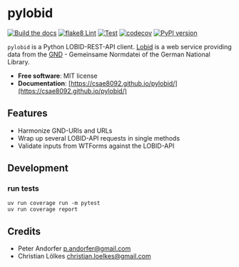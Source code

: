 # pylobid

[![Build the docs](https://github.com/csae8092/pylobid/actions/workflows/docs.yml/badge.svg)](https://github.com/csae8092/pylobid/actions/workflows/docs.yml)
[![flake8 Lint](https://github.com/csae8092/pylobid/actions/workflows/lint.yml/badge.svg)](https://github.com/csae8092/pylobid/actions/workflows/lint.yml)
[![Test](https://github.com/csae8092/pylobid/actions/workflows/test.yml/badge.svg)](https://github.com/csae8092/pylobid/actions/workflows/test.yml)
[![codecov](https://codecov.io/gh/csae8092/pylobid/graph/badge.svg?token=52C1Z6KJHM)](https://codecov.io/gh/csae8092/pylobid)
[![PyPI version](https://badge.fury.io/py/pylobid.svg)](https://badge.fury.io/py/pylobid)

`pylobid` is a Python LOBID-REST-API client. [Lobid](https://lobid.org) is a web service providing data from the [GND](https://www.dnb.de/DE/Professionell/Standardisierung/GND/gnd_node.html) - Gemeinsame Normdatei of the German National Library.

- **Free software**: MIT license
- **Documentation**: [https://csae8092.github.io/pylobid/](https://csae8092.github.io/pylobid/)

## Features

- Harmonize GND-URIs and URLs
- Wrap up several LOBID-API requests in single methods
- Validate inputs from WTForms against the LOBID-API

## Development

### run tests
```shell
uv run coverage run -m pytest
uv run coverage report
```

## Credits


* Peter Andorfer <p.andorfer@gmail.com>
* Christian Lölkes <christian.loelkes@gmail.com>

